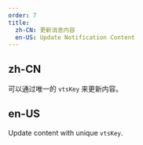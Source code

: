 ```yaml
---
order: 7
title:
  zh-CN: 更新消息内容
  en-US: Update Notification Content
---
```


## zh-CN

可以通过唯一的 `vtsKey` 来更新内容。

## en-US

Update content with unique `vtsKey`.

